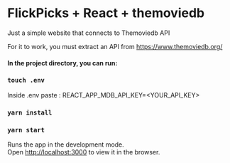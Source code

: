 # FlickPicks + React + themoviedb
Just a simple website that connects to Themoviedb API

For it to work, you must extract an API from https://www.themoviedb.org/

#### In the project directory, you can run:

### `touch .env`

Inside .env paste : REACT_APP_MDB_API_KEY=<YOUR_API_KEY>

### `yarn install`

### `yarn start`

Runs the app in the development mode.\
Open [http://localhost:3000](http://localhost:3000) to view it in the browser.
